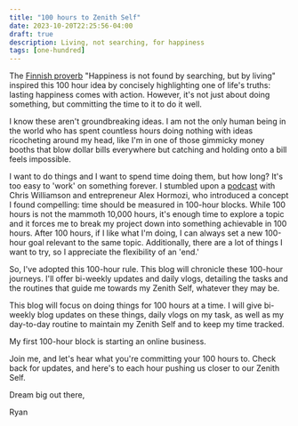 ```yaml
---
title: "100 hours to Zenith Self"
date: 2023-10-20T22:25:56-04:00
draft: true
description: Living, not searching, for happiness 
tags: [one-hundred]
---
```


The [Finnish proverb](https://www.goodreads.com/quotes/11513957-there-s-a-finnish-saying-onni-ei-tule-etsien-vaan-elaen) "Happiness is not found by searching, but by living" inspired this 100 hour idea by concisely highlighting one of life's truths: lasting happiness comes with action. However, it's not just about doing something, but committing the time to it to do it well.

I know these aren't groundbreaking ideas. I am not the only human being in the world who has spent countless hours doing nothing with ideas ricocheting around my head, like I'm in one of those gimmicky money booths that blow dollar bills everywhere but catching and holding onto a bill feels impossible.

I want to do things and I want to spend time doing them, but how long? It's too easy to 'work' on something forever. I stumbled upon a [podcast](https://www.youtube.com/watch?v=M4PzOjM5BJQ) with Chris Williamson and entrepreneur Alex Hormozi, who introduced a concept I found compelling: time should be measured in 100-hour blocks. While 100 hours is not the mammoth 10,000 hours, it's enough time to explore a topic and it forces me to break my project down into something achievable in 100 hours. After 100 hours, if I like what I'm doing, I can always set a new 100-hour goal relevant to the same topic. Additionally, there are a lot of things I want to try, so I appreciate the flexibility of an 'end.'

So, I've adopted this 100-hour rule. This blog will chronicle these 100-hour journeys. I'll offer bi-weekly updates and daily vlogs, detailing the tasks and the routines that guide me towards my Zenith Self, whatever they may be.

This blog will focus on doing things for 100 hours at a time. I will give bi-weekly blog updates on these things, daily vlogs on my task, as well as my day-to-day routine to maintain my Zenith Self and to keep my time tracked.

My first 100-hour block is starting an online business.

Join me, and let's hear what you're committing your 100 hours to. Check back for updates, and here's to each hour pushing us closer to our Zenith Self.

Dream big out there,

Ryan


